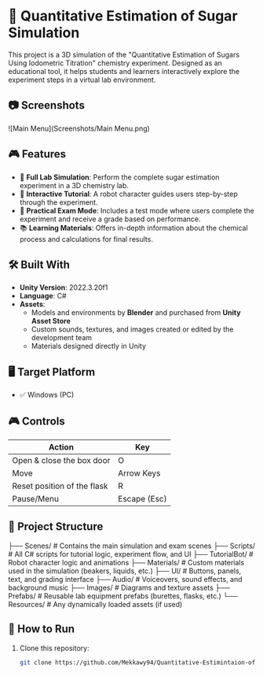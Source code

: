 # 🧪 Quantitative Estimation of Sugar Simulation

This project is a 3D simulation of the "Quantitative Estimation of Sugars Using Iodometric Titration" chemistry experiment. Designed as an educational tool, it helps students and learners interactively explore the experiment steps in a virtual lab environment.



## 📷 Screenshots

![Main Menu](Screenshots/Main Menu.png)



## 🎮 Features

- 🧫 **Full Lab Simulation**: Perform the complete sugar estimation experiment in a 3D chemistry lab.
- 🤖 **Interactive Tutorial**: A robot character guides users step-by-step through the experiment.
- 📝 **Practical Exam Mode**: Includes a test mode where users complete the experiment and receive a grade based on performance.
- 📚 **Learning Materials**: Offers in-depth information about the chemical process and calculations for final results.



## 🛠️ Built With

- **Unity Version**: 2022.3.20f1
- **Language**: C#
- **Assets**:
  - Models and environments by **Blender** and purchased from **Unity Asset Store**
  - Custom sounds, textures, and images created or edited by the development team
  - Materials designed directly in Unity



## 🖥️ Target Platform

- ✅ Windows (PC)



## 🎮 Controls

| Action                      | Key              |
|-----------------------------|------------------|
| Open & close the box door   | O                |
| Move                        | Arrow Keys       |
| Reset position of the flask | R                |
| Pause/Menu                  | Escape (Esc)     |



## 📁 Project Structure

├── Scenes/ # Contains the main simulation and exam scenes
├── Scripts/ # All C# scripts for tutorial logic, experiment flow, and UI
├── TutorialBot/ # Robot character logic and animations
├── Materials/ # Custom materials used in the simulation (beakers, liquids, etc.)
├── UI/ # Buttons, panels, text, and grading interface
├── Audio/ # Voiceovers, sound effects, and background music
├── Images/ # Diagrams and texture assets
├── Prefabs/ # Reusable lab equipment prefabs (burettes, flasks, etc.)
└── Resources/ # Any dynamically loaded assets (if used)



## 🧪 How to Run

1. Clone this repository:
   ```bash
   git clone https://github.com/Mekkawy94/Quantitative-Estimintaion-of-Sugar-Simulation.git





